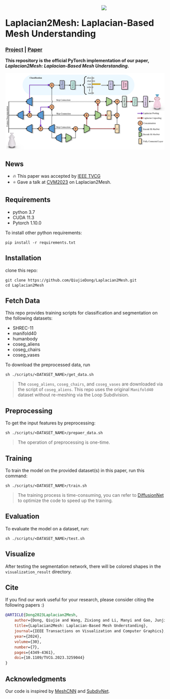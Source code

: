 <img src='assets/vase.gif' align="right" width=200>

# Laplacian2Mesh: Laplacian-Based Mesh Understanding

### [Project](https://qiujiedong.github.io/publications/Laplacian2Mesh/) | [Paper](https://arxiv.org/pdf/2202.00307.pdf)

**This repository is the official PyTorch implementation of our paper,  *Laplacian2Mesh: Laplacian-Based Mesh Understanding*.**

<img src='assets/teaser.png'>

## News
- :fire: This paper was accepted by [IEEE TVCG](https://ieeexplore.ieee.org/document/10076837)
- :star: Gave a talk at [CVM2023](http://iccvm.org/2023/index.htm) on Laplacian2Mesh.


## Requirements

- python 3.7
- CUDA 11.3
- Pytorch 1.10.0

To install other python requirements:
```
pip install -r requirements.txt
```

## Installation

clone this repo: 

```
git clone https://github.com/QiujieDong/Laplacian2Mesh.git
cd Laplacian2Mesh
```

## Fetch Data

This repo provides training scripts for classification and segmentation on the following datasets:

- SHREC-11
- manifold40
- humanbody
- coseg_aliens
- coseg_chairs
- coseg_vases

To download the preprocessed data, run

```
sh ./scripts/<DATASET_NAME>/get_data.sh
```

> The `coseg_aliens`, `coseg_chairs`, and `coseg_vases` are downloaded via the script of `coseg_aliens`.
> This repo uses the original `Manifold40` dataset without re-meshing via the Loop Subdivision.

## Preprocessing

To get the input features by preprocessing:

```
sh ./scripts/<DATASET_NAME>/prepaer_data.sh
```

> The operation of preprocessing is one-time.

## Training

To train the model on the provided dataset(s) in this paper, run this command:

```
sh ./scripts/<DATASET_NAME>/train.sh
```

> The training process is time-consuming, you can refer to [DiffusionNet](https://github.com/nmwsharp/diffusion-net) to optimize the code to speed up the training.

## Evaluation

To evaluate the model on a dataset, run:

```
sh ./scripts/<DATASET_NAME>/test.sh
```

## Visualize

After testing the segmentation network, there will be colored shapes in the `visualization_result` directory.

## Cite

If you find our work useful for your research, please consider citing the following papers :)

```bibtex
@ARTICLE{Dong2023Laplacian2Mesh,
    author={Dong, Qiujie and Wang, Zixiong and Li, Manyi and Gao, Junjie and Chen, Shuangmin and Shu, Zhenyu and Xin, Shiqing and Tu, Changhe and Wang, Wenping},
    title={Laplacian2Mesh: Laplacian-Based Mesh Understanding},
    journal={IEEE Transactions on Visualization and Computer Graphics},
    year={2024},
    volume={30},
    number={7},
    pages={4349-4361},
    doi={10.1109/TVCG.2023.3259044}
}
```


## Acknowledgments
Our code is inspired by [MeshCNN](https://github.com/ranahanocka/MeshCNN/) and [SubdivNet](https://github.com/lzhengning/SubdivNet).



